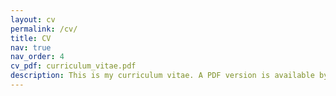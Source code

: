 ```yaml
---
layout: cv
permalink: /cv/
title: CV
nav: true
nav_order: 4
cv_pdf: curriculum_vitae.pdf
description: This is my curriculum vitae. A PDF version is available by clicking the PDF icon.  
---
```

